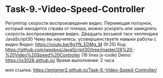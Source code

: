 # Task-9.-Video-Speed-Controller

Регулятор скорости воспроизведения видео. Перемещая ползунок, который находится справа от плеера, можно ускорять или замедлять скорость воспроизведение видео. Двадцать восьмой таск челленджа JavaScript30
Чему вы научитесь: усовершенствуете навыки работы с видео
Видео: https://youtu.be/8gYN_EDMg_M (9:25)
Код: https://github.com/wesbos/JavaScript30/tree/master/28%20-%20Video%20Speed%20Controller (16 lines js-code)
Demo: https://js3028.github.io/
Время выполнения: 2 часа

моя ссылка: https://enigmer2.github.io/Task-9.-Video-Speed-Controller/